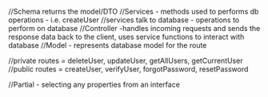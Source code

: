 //Schema returns the model/DTO
//Services - methods used to performs db operations - i.e. createUser //services talk to database - operations to perform on database
//Controller -handles incoming requests and sends the response data back to the client, uses service functions to interact with database
//Model - represents database model for the route

//private routes = deleteUser, updateUser, getAllUsers, getCurrentUser
//public routes = createUser, verifyUser, forgotPassword, resetPassword

//Partial - selecting any properties from an interface
